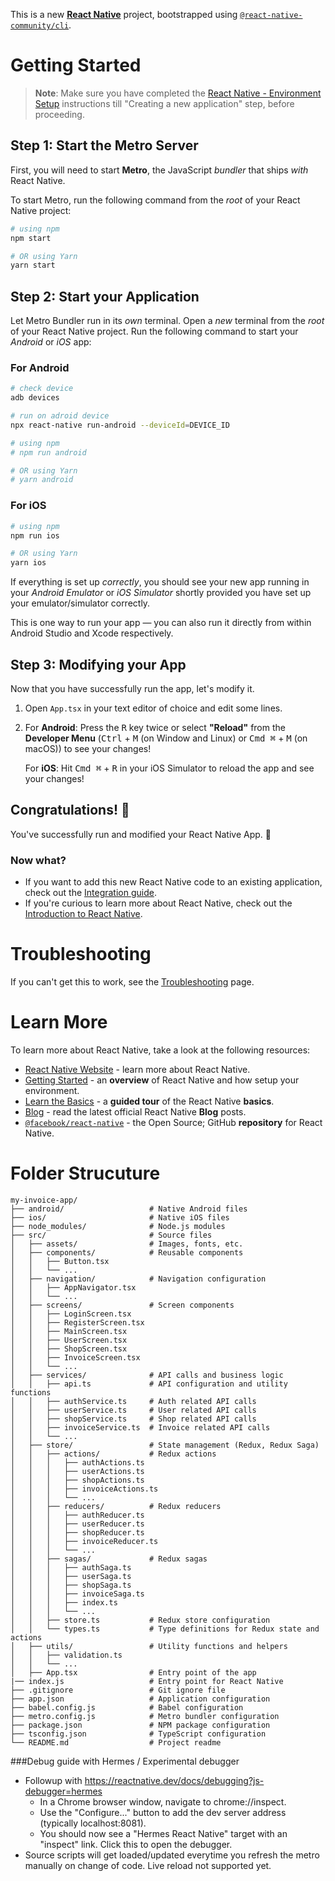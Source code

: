 This is a new [**React Native**](https://reactnative.dev) project, bootstrapped using [`@react-native-community/cli`](https://github.com/react-native-community/cli).

# Getting Started

>**Note**: Make sure you have completed the [React Native - Environment Setup](https://reactnative.dev/docs/environment-setup) instructions till "Creating a new application" step, before proceeding.

## Step 1: Start the Metro Server

First, you will need to start **Metro**, the JavaScript _bundler_ that ships _with_ React Native.

To start Metro, run the following command from the _root_ of your React Native project:

```bash
# using npm
npm start

# OR using Yarn
yarn start
```

## Step 2: Start your Application

Let Metro Bundler run in its _own_ terminal. Open a _new_ terminal from the _root_ of your React Native project. Run the following command to start your _Android_ or _iOS_ app:

### For Android

```bash
# check device 
adb devices

# run on adroid device 
npx react-native run-android --deviceId=DEVICE_ID

# using npm
# npm run android

# OR using Yarn
# yarn android
```

### For iOS

```bash
# using npm
npm run ios

# OR using Yarn
yarn ios
```

If everything is set up _correctly_, you should see your new app running in your _Android Emulator_ or _iOS Simulator_ shortly provided you have set up your emulator/simulator correctly.

This is one way to run your app — you can also run it directly from within Android Studio and Xcode respectively.

## Step 3: Modifying your App

Now that you have successfully run the app, let's modify it.

1. Open `App.tsx` in your text editor of choice and edit some lines.
2. For **Android**: Press the <kbd>R</kbd> key twice or select **"Reload"** from the **Developer Menu** (<kbd>Ctrl</kbd> + <kbd>M</kbd> (on Window and Linux) or <kbd>Cmd ⌘</kbd> + <kbd>M</kbd> (on macOS)) to see your changes!

   For **iOS**: Hit <kbd>Cmd ⌘</kbd> + <kbd>R</kbd> in your iOS Simulator to reload the app and see your changes!

## Congratulations! :tada:

You've successfully run and modified your React Native App. :partying_face:

### Now what?

- If you want to add this new React Native code to an existing application, check out the [Integration guide](https://reactnative.dev/docs/integration-with-existing-apps).
- If you're curious to learn more about React Native, check out the [Introduction to React Native](https://reactnative.dev/docs/getting-started).

# Troubleshooting

If you can't get this to work, see the [Troubleshooting](https://reactnative.dev/docs/troubleshooting) page.

# Learn More

To learn more about React Native, take a look at the following resources:

- [React Native Website](https://reactnative.dev) - learn more about React Native.
- [Getting Started](https://reactnative.dev/docs/environment-setup) - an **overview** of React Native and how setup your environment.
- [Learn the Basics](https://reactnative.dev/docs/getting-started) - a **guided tour** of the React Native **basics**.
- [Blog](https://reactnative.dev/blog) - read the latest official React Native **Blog** posts.
- [`@facebook/react-native`](https://github.com/facebook/react-native) - the Open Source; GitHub **repository** for React Native.

# Folder Strucuture 
```
my-invoice-app/
├── android/                   # Native Android files
├── ios/                       # Native iOS files
├── node_modules/              # Node.js modules
├── src/                       # Source files
│   ├── assets/                # Images, fonts, etc.
│   ├── components/            # Reusable components
│   │   ├── Button.tsx
│   │   └── ...
│   ├── navigation/            # Navigation configuration
│   │   ├── AppNavigator.tsx
│   │   └── ...
│   ├── screens/               # Screen components
│   │   ├── LoginScreen.tsx
│   │   ├── RegisterScreen.tsx
│   │   ├── MainScreen.tsx
│   │   ├── UserScreen.tsx
│   │   ├── ShopScreen.tsx
│   │   ├── InvoiceScreen.tsx
│   │   └── ...
│   ├── services/              # API calls and business logic
│   │   ├── api.ts             # API configuration and utility functions
│   │   ├── authService.ts     # Auth related API calls
│   │   ├── userService.ts     # User related API calls
│   │   ├── shopService.ts     # Shop related API calls
│   │   ├── invoiceService.ts  # Invoice related API calls
│   │   └── ...
│   ├── store/                 # State management (Redux, Redux Saga)
│   │   ├── actions/           # Redux actions
│   │   │   ├── authActions.ts
│   │   │   ├── userActions.ts
│   │   │   ├── shopActions.ts
│   │   │   ├── invoiceActions.ts
│   │   │   └── ...
│   │   ├── reducers/          # Redux reducers
│   │   │   ├── authReducer.ts
│   │   │   ├── userReducer.ts
│   │   │   ├── shopReducer.ts
│   │   │   ├── invoiceReducer.ts
│   │   │   └── ...
│   │   ├── sagas/             # Redux sagas
│   │   │   ├── authSaga.ts
│   │   │   ├── userSaga.ts
│   │   │   ├── shopSaga.ts
│   │   │   ├── invoiceSaga.ts
│   │   │   ├── index.ts
│   │   │   └── ...
│   │   ├── store.ts           # Redux store configuration
│   │   └── types.ts           # Type definitions for Redux state and actions
│   ├── utils/                 # Utility functions and helpers
│   │   ├── validation.ts
│   │   └── ...
│   ├── App.tsx                # Entry point of the app
|── index.js                   # Entry point for React Native
├── .gitignore                 # Git ignore file
├── app.json                   # Application configuration
├── babel.config.js            # Babel configuration
├── metro.config.js            # Metro bundler configuration
├── package.json               # NPM package configuration
├── tsconfig.json              # TypeScript configuration
└── README.md                  # Project readme
```
###Debug guide with Hermes / Experimental debugger 
- Followup with https://reactnative.dev/docs/debugging?js-debugger=hermes
  - In a Chrome browser window, navigate to chrome://inspect.
  - Use the "Configure..." button to add the dev server address (typically localhost:8081).
  - You should now see a "Hermes React Native" target with an "inspect" link. Click this to open the debugger.
- Source scripts will get loaded/updated everytime you refresh the metro manually on change of code. Live reload not supported yet. 





